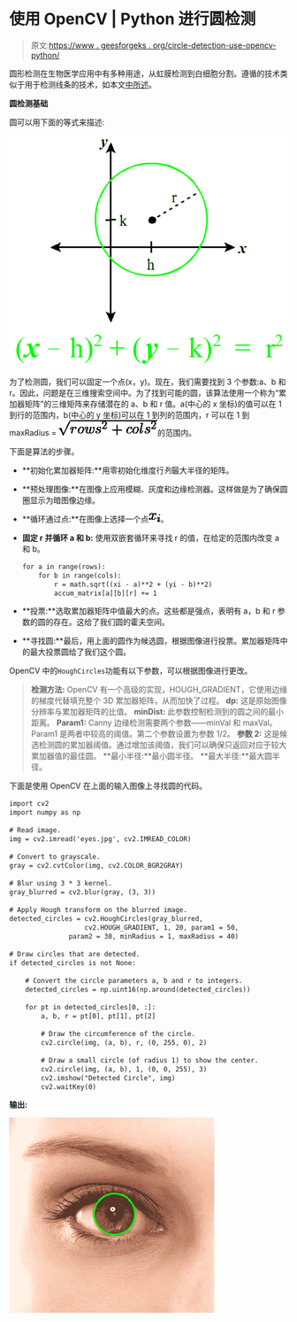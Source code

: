 # 使用 OpenCV | Python 进行圆检测

> 原文:[https://www . geesforgeks . org/circle-detection-use-opencv-python/](https://www.geeksforgeeks.org/circle-detection-using-opencv-python/)

圆形检测在生物医学应用中有多种用途，从虹膜检测到白细胞分割。遵循的技术类似于用于检测线条的技术，如本文[中所述](https://www.geeksforgeeks.org/line-detection-python-opencv-houghline-method/)。

**圆检测基础**

圆可以用下面的等式来描述:

![](img/8e454c017d760aaddf9f3dbfd8bd3819.png)

为了检测圆，我们可以固定一个点(x，y)。现在，我们需要找到 3 个参数:a、b 和 r。因此，问题是在三维搜索空间中。为了找到可能的圆，该算法使用一个称为“累加器矩阵”的三维矩阵来存储潜在的 a、b 和 r 值。a(中心的 x 坐标)的值可以在 1 到行的范围内，b(中心的 y 坐标)可以在 1 到列的范围内，r 可以在 1 到 maxRadius = ![\sqrt{rows^2 + cols^2}](img/dc5f4aa61f83f3d738a0883f674468ff.png "Rendered by QuickLaTeX.com")的范围内。

下面是算法的步骤。

*   **初始化累加器矩阵:**用零初始化维度行*列*最大半径的矩阵。
*   **预处理图像:**在图像上应用模糊、灰度和边缘检测器。这样做是为了确保圆圈显示为暗图像边缘。
*   **循环通过点:**在图像上选择一个点![x_i](img/8ac565c17d653ce28930ec7ba781fe6f.png "Rendered by QuickLaTeX.com")。
*   **固定 r 并循环 a 和 b:** 使用双嵌套循环来寻找 r 的值，在给定的范围内改变 a 和 b。

    ```
    for a in range(rows):
        for b in range(cols):
            r = math.sqrt((xi - a)**2 + (yi - b)**2)
            accum_matrix[a][b][r] += 1
    ```

*   **投票:**选取累加器矩阵中值最大的点。这些都是强点，表明有 a，b 和 r 参数的圆的存在。这给了我们圆的霍夫空间。
*   **寻找圆:**最后，用上面的圆作为候选圆，根据图像进行投票。累加器矩阵中的最大投票圆给了我们这个圆。

OpenCV 中的`HoughCircles`功能有以下参数，可以根据图像进行更改。

> **检测方法:** OpenCV 有一个高级的实现，HOUGH_GRADIENT，它使用边缘的梯度代替填充整个 3D 累加器矩阵，从而加快了过程。
> **dp:** 这是原始图像分辨率与累加器矩阵的比值。
> **minDist:** 此参数控制检测到的圆之间的最小距离。
> **Param1:** Canny 边缘检测需要两个参数——minVal 和 maxVal。Param1 是两者中较高的阈值。第二个参数设置为参数 1/2。
> **参数 2:** 这是候选检测圆的累加器阈值。通过增加该阈值，我们可以确保只返回对应于较大累加器值的最佳圆。
> **最小半径:**最小圆半径。
> **最大半径:**最大圆半径。

下面是使用 OpenCV 在上面的输入图像上寻找圆的代码。

```
import cv2
import numpy as np

# Read image.
img = cv2.imread('eyes.jpg', cv2.IMREAD_COLOR)

# Convert to grayscale.
gray = cv2.cvtColor(img, cv2.COLOR_BGR2GRAY)

# Blur using 3 * 3 kernel.
gray_blurred = cv2.blur(gray, (3, 3))

# Apply Hough transform on the blurred image.
detected_circles = cv2.HoughCircles(gray_blurred, 
                   cv2.HOUGH_GRADIENT, 1, 20, param1 = 50,
               param2 = 30, minRadius = 1, maxRadius = 40)

# Draw circles that are detected.
if detected_circles is not None:

    # Convert the circle parameters a, b and r to integers.
    detected_circles = np.uint16(np.around(detected_circles))

    for pt in detected_circles[0, :]:
        a, b, r = pt[0], pt[1], pt[2]

        # Draw the circumference of the circle.
        cv2.circle(img, (a, b), r, (0, 255, 0), 2)

        # Draw a small circle (of radius 1) to show the center.
        cv2.circle(img, (a, b), 1, (0, 0, 255), 3)
        cv2.imshow("Detected Circle", img)
        cv2.waitKey(0)
```

**输出:**

![](img/3b5cee387bc33f6d70070344410c3bab.png)